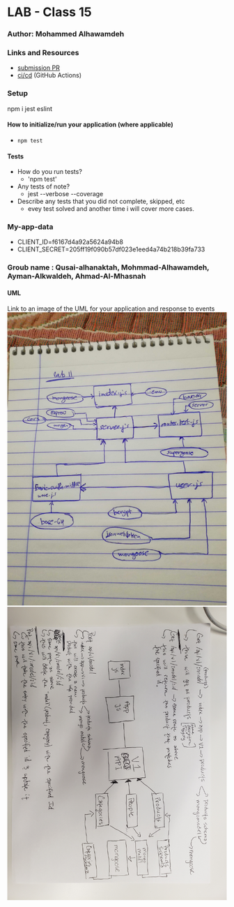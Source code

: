 # LAB - Class 15

### Author: Mohammed Alhawamdeh

### Links and Resources

- [submission PR](https://github.com/Mohammed-401-advanced-javascript/Lab-15/pull/1)
- [ci/cd](https://github.com/Mohammed-401-advanced-javascript/Lab-15/actions) (GitHub Actions)

### Setup
npm i jest eslint

#### How to initialize/run your application (where applicable)

- `npm test`

#### Tests

- How do you run tests?
     - 'npm test'
- Any tests of note?
     - jest --verbose --coverage
- Describe any tests that you did not complete, skipped, etc
     - evey test solved and another time i will cover more cases.
### My-app-data
- CLIENT_ID=f6167d4a92a5624a94b8
- CLIENT_SECRET=205ff19f090b57df023e1eed4a74b218b39fa733
### Groub name : Qusai-alhanaktah, Mohmmad-Alhawamdeh, Ayman-Alkwaldeh, Ahmad-Al-Mhasnah
#### UML
Link to an image of the UML for your application and response to events
![White-Board](assets/basic-auth.jpg)
![White-Board](assets/api-server.jpg)